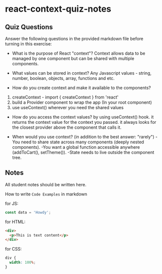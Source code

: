 # react-context-quiz-notes

## Quiz Questions

Answer the following questions in the provided markdown file before turning in this exercise:

- What is the purpose of React "context"?
  Context allows data to be managed by one component but can be shared with multiple components.

- What values can be stored in context?
  Any Javascript values - string, number, boolean, objects, array, functions and etc.

- How do you create context and make it available to the components?

1. createContext - import { createContext } from 'react'
2. build a Provider component to wrap the app (In your root component)
3. use useContext() wherever you need the shared values

- How do you access the context values?
  by using useContext() hook. it returns the context value for the context you passed.
  it always looks for the closest provider above the component that calls it.

- When would you use context? (in addition to the best answer: "rarely")
  -You need to share state across many components (deeply nested components).
  -You want a global function accessible anywhere (addToCart(), setTheme()).
  -State needs to live outside the component tree.

## Notes

All student notes should be written here.

How to write `Code Examples` in markdown

for JS:

```javascript
const data = 'Howdy';
```

for HTML:

```html
<div>
  <p>This is text content</p>
</div>
```

for CSS:

```css
div {
  width: 100%;
}
```
